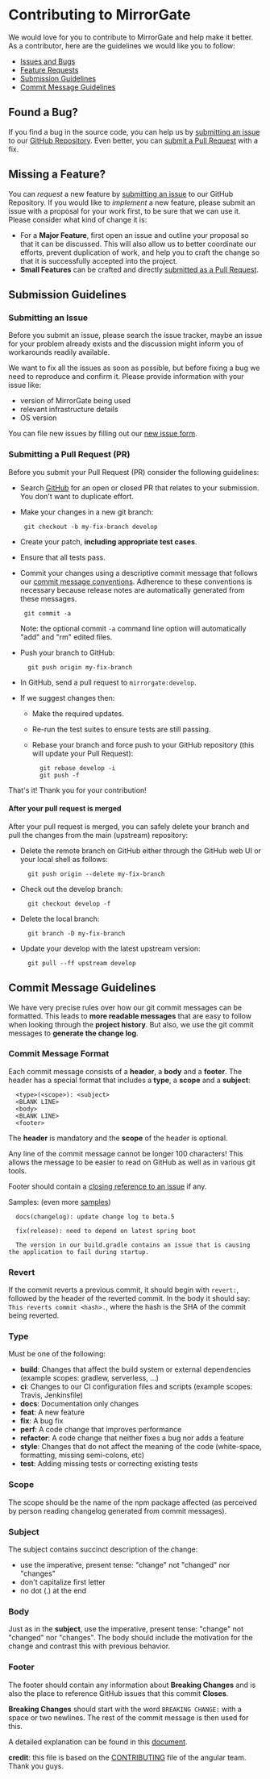 # Contributing to MirrorGate

We would love for you to contribute to MirrorGate and help make it better. As a contributor, here are the guidelines we would like you to follow:

- [Issues and Bugs](#issue)
- [Feature Requests](#feature)
- [Submission Guidelines](#submit)
- [Commit Message Guidelines](#commit)

## <a name="issue"></a> Found a Bug?

If you find a bug in the source code, you can help us by
[submitting an issue](#submit-issue) to our [GitHub Repository][github]. Even better, you can
[submit a Pull Request](#submit-pr) with a fix.

## <a name="feature"></a> Missing a Feature?

You can *request* a new feature by [submitting an issue](#submit-issue) to our GitHub
Repository. If you would like to *implement* a new feature, please submit an issue with
a proposal for your work first, to be sure that we can use it.
Please consider what kind of change it is:

- For a **Major Feature**, first open an issue and outline your proposal so that it can be discussed. This will also allow us to better coordinate our efforts, prevent duplication of work, and help you to craft the change so that it is successfully accepted into the project.
- **Small Features** can be crafted and directly [submitted as a Pull Request](#submit-pr).

## <a name="submit"></a> Submission Guidelines

### <a name="submit-issue"></a> Submitting an Issue

Before you submit an issue, please search the issue tracker, maybe an issue for your problem already exists and the discussion might inform you of workarounds readily available.

We want to fix all the issues as soon as possible, but before fixing a bug we need to reproduce and confirm it. Please provide information with your issue like:

- version of MirrorGate being used
- relevant infrastructure details
- OS version

You can file new issues by filling out our [new issue form](https://github.com/bbva/mirrorgate-bamboo-builds-collector/issues/new).

### <a name="submit-pr"></a> Submitting a Pull Request (PR)

Before you submit your Pull Request (PR) consider the following guidelines:

- Search [GitHub](https://github.com/bbva/mirrorgate-bamboo-builds-collector/pulls) for an open or closed PR
  that relates to your submission. You don't want to duplicate effort.
- Make your changes in a new git branch:

     ```shell
      git checkout -b my-fix-branch develop
     ```

- Create your patch, **including appropriate test cases**.
- Ensure that all tests pass.
- Commit your changes using a descriptive commit message that follows our
  [commit message conventions](#commit). Adherence to these conventions
  is necessary because release notes are automatically generated from these messages.

     ```shell
      git commit -a
     ```

  Note: the optional commit `-a` command line option will automatically "add" and "rm" edited files.

- Push your branch to GitHub:

    ```shell
      git push origin my-fix-branch
    ```

- In GitHub, send a pull request to `mirrorgate:develop`.
- If we suggest changes then:
  - Make the required updates.
  - Re-run the test suites to ensure tests are still passing.
  - Rebase your branch and force push to your GitHub repository (this will update your Pull Request):

    ```shell
      git rebase develop -i
      git push -f
    ```

That's it! Thank you for your contribution!

#### After your pull request is merged

After your pull request is merged, you can safely delete your branch and pull the changes
from the main (upstream) repository:

- Delete the remote branch on GitHub either through the GitHub web UI or your local shell as follows:

    ```shell
      git push origin --delete my-fix-branch
    ```

- Check out the develop branch:

    ```shell
      git checkout develop -f
    ```

- Delete the local branch:

    ```shell
      git branch -D my-fix-branch
    ```

- Update your develop with the latest upstream version:

    ```shell
      git pull --ff upstream develop
    ```

## <a name="commit"></a> Commit Message Guidelines

We have very precise rules over how our git commit messages can be formatted.  This leads to **more
readable messages** that are easy to follow when looking through the **project history**.  But also,
we use the git commit messages to **generate the change log**.

### Commit Message Format

Each commit message consists of a **header**, a **body** and a **footer**.  The header has a special
format that includes a **type**, a **scope** and a **subject**:

```text
  <type>(<scope>): <subject>
  <BLANK LINE>
  <body>
  <BLANK LINE>
  <footer>
```

The **header** is mandatory and the **scope** of the header is optional.

Any line of the commit message cannot be longer 100 characters! This allows the message to be easier
to read on GitHub as well as in various git tools.

Footer should contain a [closing reference to an issue](https://help.github.com/articles/closing-issues-via-commit-messages/) if any.

Samples: (even more [samples](https://github.com/bbva/mirrorgate-bamboo-builds-collector/commits/master))

```text
  docs(changelog): update change log to beta.5
```

```text
  fix(release): need to depend on latest spring boot

  The version in our build.gradle contains an issue that is causing the application to fail during startup.
```

### Revert

If the commit reverts a previous commit, it should begin with `revert:`, followed by the header of the reverted commit. In the body it should say: `This reverts commit <hash>.`, where the hash is the SHA of the commit being reverted.

### Type

Must be one of the following:

- **build**: Changes that affect the build system or external dependencies (example scopes: gradlew, serverless, ...)
- **ci**: Changes to our CI configuration files and scripts (example scopes: Travis, Jenkinsfile)
- **docs**: Documentation only changes
- **feat**: A new feature
- **fix**: A bug fix
- **perf**: A code change that improves performance
- **refactor**: A code change that neither fixes a bug nor adds a feature
- **style**: Changes that do not affect the meaning of the code (white-space, formatting, missing
  semi-colons, etc)
- **test**: Adding missing tests or correcting existing tests

### Scope

The scope should be the name of the npm package affected (as perceived by person reading changelog generated from commit messages).

### Subject

The subject contains succinct description of the change:

- use the imperative, present tense: "change" not "changed" nor "changes"
- don't capitalize first letter
- no dot (.) at the end

### Body

Just as in the **subject**, use the imperative, present tense: "change" not "changed" nor "changes".
The body should include the motivation for the change and contrast this with previous behavior.

### Footer

The footer should contain any information about **Breaking Changes** and is also the place to
reference GitHub issues that this commit **Closes**.

**Breaking Changes** should start with the word `BREAKING CHANGE:` with a space or two newlines. The rest of the commit message is then used for this.

A detailed explanation can be found in this [document][commit-message-format].

[commit-message-format]: https://docs.google.com/document/d/1QrDFcIiPjSLDn3EL15IJygNPiHORgU1_OOAqWjiDU5Y/edit#
[github]: https://github.com/bbva/mirrorgate-bamboo-builds-collector

**credit**: this file is based on the [CONTRIBUTING](https://github.com/angular/angular/blob/master/CONTRIBUTING.md) file of the angular team. Thank you guys.
